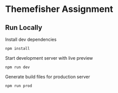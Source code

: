 # Themefisher Assignment

## Run Locally

Install dev dependencies

```sh
npm install
```

Start development server with live preview

```sh
npm run dev
```

Generate build files for production server

```sh
npm run prod
```
